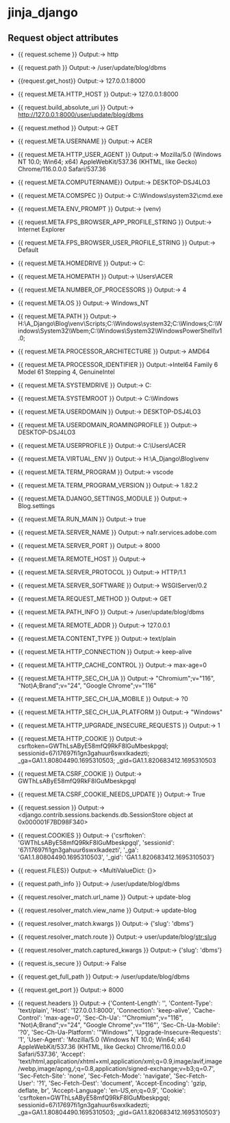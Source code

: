 # jinja_django


## Request object attributes

- {{ request.scheme }}  Output:-> http
- {{ request.path  }}  Output:-> /user/update/blog/dbms
- {{request.get_host}}  Output:-> 127.0.0.1:8000
- {{ request.META.HTTP_HOST }}  Output:-> 127.0.0.1:8000
- {{ request.build_absolute_uri }}  Output:-> http://127.0.0.1:8000/user/update/blog/dbms
- {{ request.method }}  Output:-> GET
- {{ request.META.USERNAME }}  Output:-> ACER
- {{ request.META.HTTP_USER_AGENT }}  Output:-> Mozilla/5.0 (Windows NT 10.0; Win64; x64) AppleWebKit/537.36 (KHTML, like Gecko) Chrome/116.0.0.0 Safari/537.36
- {{ request.META.COMPUTERNAME}}  Output:-> DESKTOP-DSJ4LO3
- {{ request.META.COMSPEC }}  Output:-> C:\Windows\system32\cmd.exe
- {{ request.META.ENV_PROMPT }}  Output:-> (venv)
- {{ request.META.FPS_BROWSER_APP_PROFILE_STRING }}  Output:-> Internet Explorer
- {{ request.META.FPS_BROWSER_USER_PROFILE_STRING }}  Output:-> Default
- {{ request.META.HOMEDRIVE }}  Output:-> C:
- {{ request.META.HOMEPATH }}  Output:-> \Users\ACER
- {{ request.META.NUMBER_OF_PROCESSORS }}  Output:-> 4
- {{ request.META.OS }}  Output:-> Windows_NT
- {{ request.META.PATH }}  Output:-> H:\A_Django\Blog\venv\Scripts;C:\Windows\system32;C:\Windows;C:\Windows\System32\Wbem;C:\Windows\System32\WindowsPowerShell\v1.0\;
- {{ request.META.PROCESSOR_ARCHITECTURE }}  Output:-> AMD64
- {{ request.META.PROCESSOR_IDENTIFIER }}  Output:->Intel64 Family 6 Model 61 Stepping 4, GenuineIntel
- {{ request.META.SYSTEMDRIVE }}  Output:-> C:
- {{ request.META.SYSTEMROOT }}  Output:-> C:\Windows
- {{ request.META.USERDOMAIN }}  Output:-> DESKTOP-DSJ4LO3
- {{ request.META.USERDOMAIN_ROAMINGPROFILE }}  Output:-> DESKTOP-DSJ4LO3
- {{ request.META.USERPROFILE }}  Output:-> C:\Users\ACER
- {{ request.META.VIRTUAL_ENV }}  Output:-> H:\A_Django\Blog\venv
- {{ request.META.TERM_PROGRAM }}  Output:-> vscode
- {{ request.META.TERM_PROGRAM_VERSION }}  Output:-> 1.82.2
- {{ request.META.DJANGO_SETTINGS_MODULE }}  Output:-> Blog.settings
- {{ request.META.RUN_MAIN }}  Output:-> true
- {{ request.META.SERVER_NAME }}  Output:-> na1r.services.adobe.com
- {{ request.META.SERVER_PORT }}  Output:-> 8000
- {{ request.META.REMOTE_HOST }}  Output:-> 
- {{ request.META.SERVER_PROTOCOL }}  Output:-> HTTP/1.1
- {{ request.META.SERVER_SOFTWARE }}  Output:-> WSGIServer/0.2
- {{ request.META.REQUEST_METHOD }}  Output:-> GET
- {{ request.META.PATH_INFO }}  Output:-> /user/update/blog/dbms
- {{ request.META.REMOTE_ADDR }}  Output:-> 127.0.0.1
- {{ request.META.CONTENT_TYPE }}  Output:-> text/plain
- {{ request.META.HTTP_CONNECTION }}  Output:-> keep-alive
- {{ request.META.HTTP_CACHE_CONTROL }}  Output:-> max-age=0
- {{ request.META.HTTP_SEC_CH_UA }}  Output:-> "Chromium";v="116", "Not)A;Brand";v="24", "Google Chrome";v="116"
- {{ request.META.HTTP_SEC_CH_UA_MOBILE }}  Output:-> ?0
- {{ request.META.HTTP_SEC_CH_UA_PLATFORM }}  Output:-> "Windows"
- {{ request.META.HTTP_UPGRADE_INSECURE_REQUESTS }}  Output:-> 1
- {{ request.META.HTTP_COOKIE }}  Output:-> csrftoken=GWThLsAByE58mfQ9RkF8lGuMbeskpgqI; sessionid=67i17697fi1gn3gahuur6swxlkadezti; _ga=GA1.1.80804490.1695310503; _gid=GA1.1.820683412.1695310503
- {{ request.META.CSRF_COOKIE }}  Output:-> GWThLsAByE58mfQ9RkF8lGuMbeskpgqI
- {{ request.META.CSRF_COOKIE_NEEDS_UPDATE }}  Output:-> True
- {{ request.session }}  Output:-> <django.contrib.sessions.backends.db.SessionStore object at 0x000001F7BD98F340>

- {{ request.COOKIES }}  Output:-> {'csrftoken': 'GWThLsAByE58mfQ9RkF8lGuMbeskpgqI', 'sessionid': '67i17697fi1gn3gahuur6swxlkadezti', '_ga': 'GA1.1.80804490.1695310503', '_gid': 'GA1.1.820683412.1695310503'}
- {{ request.FILES}}  Output:-> <MultiValueDict: {}>
- {{ request.path_info }}  Output:-> /user/update/blog/dbms
- {{ request.resolver_match.url_name }}  Output:-> update-blog
- {{ request.resolver_match.view_name }}  Output:-> update-blog
- {{ request.resolver_match.kwargs }}  Output:-> {'slug': 'dbms'}
- {{ request.resolver_match.route }}  Output:-> user/update/blog/<str:slug>
- {{ request.resolver_match.captured_kwargs }}  Output:-> {'slug': 'dbms'}
- {{ request.is_secure }}  Output:-> False
- {{ request.get_full_path }}  Output:-> /user/update/blog/dbms
- {{ request.get_port }}  Output:-> 8000
- {{ request.headers }}  Output:-> {'Content-Length': '', 'Content-Type': 'text/plain', 'Host': '127.0.0.1:8000', 'Connection': 'keep-alive', 'Cache-Control': 'max-age=0', 'Sec-Ch-Ua': '"Chromium";v="116", "Not)A;Brand";v="24", "Google Chrome";v="116"', 'Sec-Ch-Ua-Mobile': '?0', 'Sec-Ch-Ua-Platform': '"Windows"', 'Upgrade-Insecure-Requests': '1', 'User-Agent': 'Mozilla/5.0 (Windows NT 10.0; Win64; x64) AppleWebKit/537.36 (KHTML, like Gecko) Chrome/116.0.0.0 Safari/537.36', 'Accept': 'text/html,application/xhtml+xml,application/xml;q=0.9,image/avif,image/webp,image/apng,*/*;q=0.8,application/signed-exchange;v=b3;q=0.7', 'Sec-Fetch-Site': 'none', 'Sec-Fetch-Mode': 'navigate', 'Sec-Fetch-User': '?1', 'Sec-Fetch-Dest': 'document', 'Accept-Encoding': 'gzip, deflate, br', 'Accept-Language': 'en-US,en;q=0.9', 'Cookie': 'csrftoken=GWThLsAByE58mfQ9RkF8lGuMbeskpgqI; sessionid=67i17697fi1gn3gahuur6swxlkadezti; _ga=GA1.1.80804490.1695310503; _gid=GA1.1.820683412.1695310503'}
